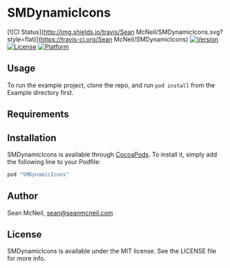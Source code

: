 # SMDynamicIcons

[![CI Status](http://img.shields.io/travis/Sean McNeil/SMDynamicIcons.svg?style=flat)](https://travis-ci.org/Sean McNeil/SMDynamicIcons)
[![Version](https://img.shields.io/cocoapods/v/SMDynamicIcons.svg?style=flat)](http://cocoapods.org/pods/SMDynamicIcons)
[![License](https://img.shields.io/cocoapods/l/SMDynamicIcons.svg?style=flat)](http://cocoapods.org/pods/SMDynamicIcons)
[![Platform](https://img.shields.io/cocoapods/p/SMDynamicIcons.svg?style=flat)](http://cocoapods.org/pods/SMDynamicIcons)

## Usage

To run the example project, clone the repo, and run `pod install` from the Example directory first.

## Requirements

## Installation

SMDynamicIcons is available through [CocoaPods](http://cocoapods.org). To install
it, simply add the following line to your Podfile:

```ruby
pod "SMDynamicIcons"
```

## Author

Sean McNeil, sean@seanmcneil.com

## License

SMDynamicIcons is available under the MIT license. See the LICENSE file for more info.

